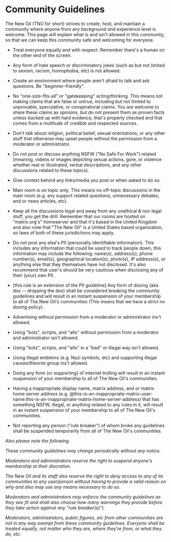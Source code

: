 # Community Guidelines

The New Oil (TNO for short) strives to create, host, and maintain a community where anyone from any background and experience level is welcome. This page will explain what is and isn't allowed in this community, so that we can keep this community safe and welcoming for everyone.

- Treat everyone equally and with respect. Remember there's a human on the other end of the screen.

- Any form of hate speech or discriminatory jokes (such as but not limited to sexism, racism, homophobia, etc) is not allowed.

- Create an environment where people aren’t afraid to talk and ask questions. Be "beginner-friendly".

- No "one-size-fits-all" or "gatekeeping" acting/thinking. This means not making claims that are false or untrue, including but not limited to unprovable, speculative, or conspiratorial claims. You are welcome to share these claims as opinions, but do not present them as proven facts unless backed up with hard evidence, that's properly checked and that comes from a multitude of credible and respected sources.

- Don't talk about religion, political belief, sexual orientations, or any other stuff that otherwise may upset people without the permission from a moderator or administrator.

- Do not post or discuss anything NSFW ("No Safe For Work") related (meaning, videos or images depicting sexual actions, gore, or violence whether real or illustrated, verbal descriptions, and any other discussions related to these topics).

- Give context behind any links/media you post or when asked to do so.

- Main room is on topic only. This means no off-topic discussions in the main room (e.g. any support related questions, unnecessary debates, and or news articles, etc).

- Keep all the discussions legal and away from any unethical & non legal stuff, you get the drill. Remember that our rooms are hosted on "matrix.org's" homeserver and that it's based in the United Kingdom and also note that "The New Oil" is a United States based organization, so laws of both of these jurisdictions may apply.

- Do not post any else's PII (personally identifiable information). This includes any information that could be used to track people down, this information may include the following: name(s), address(s), phone number(s), email(s), geographical location(s), photo(s), IP address(s), or anything else that they themselves have not disclosed. It's also recommend that user's should be very cautious when disclosing any of their (your) own PII.

- [this rule is an extension of the PII guideline] Any form of doxing (aka dox -- dropping the dox) shall be considered breaking the community guidelines and will result in an instant suspension of your membership to all of The New Oil's communities (This means that we have a strict no doxing policy).

- Advertising without permission from a moderator or administrator ins't allowed.

- Using "bots", scripts, and "alts" without permission from a moderator and administrator isn't allowed.

- Using "bots", scripts, and "alts" in a "bad" or illegal way isn't allowed.

- Using illegal emblems (e.g. Nazi symbols, etc) and supporting illegal causes/theorist group ins't allowed.

- Doing any form (or supporting) of internet trolling will result in an instant suspension of your membership to all of The New Oil's communities.

- Having a inappropriate display name, matrix address, and or matrix home server address (e.g. @this-is-an-inappropriate-matrix-user-name:this-is-an-inappropriate-matrix-home-server-address) that has something NSFW, illegal, or anything related to any rules in it, will result in an instant suspension of your membership to all of The New Oil's communities.

- Not reporting any person ("rule breaker") of whom broke any guidelines shall be suspended temporarily from all of The New Oil's communities.

*Also please note the following.*

*These community guidelines may change periodically without any notice.*

*Moderators and administrators reserve the right to suspend anyone's membership at their discretion.*

*The New Oil and its staff also reserve the right to deny access to any of its communities to any user/person without having to provide a valid reason on why and also may use any means necessary to do so.*

*Moderators and administrators may enforce the community guidelines as they see fit and shall also choose how many warnings they provide before they take action against any "rule breaker(s)").*

*Moderators, administrators, public figures, etc from other communities are not in any way exempt from these community guidelines. Everyone shall be treated equally, not matter who they are, where they're from, or what they do, etc.*
